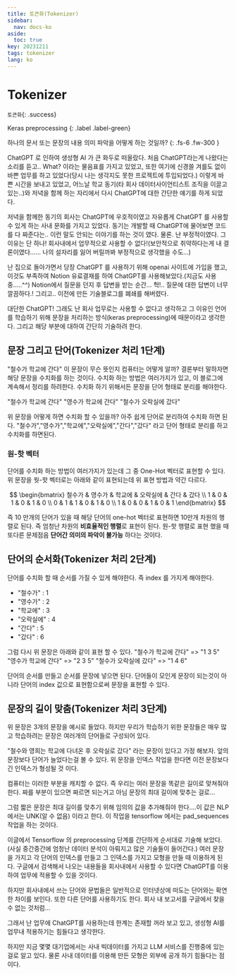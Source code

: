 ```yaml
---
title: 토큰화(Tokenizer)
sidebar:
  nav: docs-ko
aside:
  toc: true
key: 20231211
tags: tokenizer
lang: ko
---
```


# Tokenizer
`토큰화`{: .success}

Keras preprocessing {: .label .label-green}

하나의 문서 또는 문장의 내용 의미 파악을 어떻게 하는 것일까?
{: .fs-6 .fw-300 }

ChatGPT 로 인하여 생성형 AI 가 큰 화두로 떠올랐다. 처음 ChatGPT라는게 나왔다는 소리를 듣고.. What? 이라는 물음표를 가지고 있었고, 또한 여기에 신경쓸 겨를도 없이 바쁜 업무를 하고 있었다(당시 나는 생각지도 못한 프로젝트에 투입되었다.)
이렇게 바쁜 시간을 보내고 있었고, 어느날 학교 동기(타 회사 데이터사이언티스트 조직을 이끌고 있는..)와 저녁을 함께 하는 자리에서 다시 ChatGPT에 대한 간단한 얘기를 하게 되었다.

저녁을 함께한 동기의 회사는 ChatGPT에 우호적이였고 자유롭게 ChatGPT 를 사용할 수 있게 하는 사내 문화를 가지고 있었다.
동기는 개발할 때 ChatGPT에 물어보면 코드를 다 짜준다는.. 이런 말도 안되는 이야기를 하는 것이 였다.
물론. 난 부정적이였다. 그 이유는 단 하나! 회사내에서 업무적으로 사용할 수 없다!(보안적으로 취약하다는게 내 결론이였다...... 나의 설자리를 잃어 버릴까봐 부정적으로 생각했을 수도...)

난 집으로 돌아가면서 당장 ChatGPT 를 사용하기 위해 openai 사이트에 가입을 했고, 이것도 부족하여 Notion 유료결재를 하여 ChatGPT를 사용해보았다.(지금도 사용중.....^^)
Notion에서 질문을 던지 후 답변을 받는 순간... 헉!.. 질문에 대한 답변이 너무 깔끔하다.! 그리고.. 이전에 만든 기술블로그를 폐쇄를 해버렸다.

대단한 ChatGPT! 그래도 난 회사 업무로는 사용할 수 없다고 생각하고 그 이유인 언어를 학습하기 위해 문장을 처리하는 방식(keras preprocessing)에 때문이라고 생각한다.
그리고 해당 부분에 대하여 간단히 기술하려 한다.

## 문장 그리고 단어(Tokenizer 처리 1단계)
"철수가 학교에 간다" 이 문장이 무슨 뜻인지 컴퓨터는 어떻게 알까? 결론부터 말하자면 해당 문장을 수치화를 하는 것이다.
수치화 하는 방법은 여러가지가 있고, 이 블로그에 계속해서 정리를 하려한다.
수치화 하기 위해서든 문장을 단어 형태로 분리를 해야한다.

"철수가 학교에 간다"
"영수가 학교에 간다"
"철수가 오락실에 갔다"

위 문장을 어떻게 하면 수치화 할 수 있을까? 아주 쉽게 단어로 분리하여 수치화 하면 된다.
"철수가","영수가","학교에","오락실에","간다","갔다" 라고 단어 형태로 분리를 하고 수치화를 하면된다.

### 원-핫 벡터
단어를 수치화 하는 방법이 여러가지가 있는데 그 중 One-Hot 벡터로 표현할 수 있다.
위 문장을 웟-핫 벡터로는 아래와 같이 표현되는데 위 표현 방법과 약간 다르다.

$$
\begin{bmatrix} 철수가 & 영수가 & 학교에 & 오락실에 & 간다 & 갔다 \\ 1 & 0 & 1 & 0 & 1 & 0 \\ 0 & 1 & 1 & 0 & 1 & 0 \\ 1 & 0 & 0 & 1 & 0 & 1 \end{bmatrix}
$$

즉 10 만개의 단어가 있을 때 해당 단어의 one-hot 벡터로 표현하면 10만개 차원의 행렬로 된다.
즉 엄청난 차원의 **비효율적인 행렬**로 표현이 된다.
원-핫 행렬로 표현 했을 때 또다른 문제점음 **단어간 의미의 파악이 불가능** 하다는 것이다.

## 단어의 순서화(Tokenizer 처리 2단계)
단어를 수치화 할 때 순서를 가질 수 있게 해야한다. 즉 index 를 가지게 해야한다.
- "철수가" : 1
- "영수가" : 2
- "학교에" : 3
- "오락실에" : 4
- "간다" : 5
- "갔다" : 6

그럼 다시 위 문장은 아래와 같이 표현 할 수 있다.
"철수가 학교에 간다" => "1 3 5"
"영수가 학교에 간다" => "2 3 5"
"철수가 오락실에 갔다" => "1 4 6"

단어의 순서를 만들고 순서를 문장에 넣으면 된다. 단어들이 모인게 문장이 되는것이 아니라 단어의 index 값으로 표현함으로써 문장을 표현할 수 있다.

## 문장의 길이 맞춤(Tokenizer 처리 3단계)
위 문장은 3개의 문장을 예시로 들었다.
하지만 우리가 학습하기 위한 문장들은 매우 많고 학습하려는 문장은 여러개의 단어들로 구성되어 있다.

"철수와 영희는 학교에 다녀온 후 오락실로 갔다" 라는 문장이 있다고 가정 해보자.
앞의 문장보다 단어가 늘었다는걸 볼 수 있다.
위 문장을 인덱스 작업을 한다면 이전 문장보다 긴 인덱스가 형성될 것 이다.

컴퓨터는 이러한 부분을 캐치할 수 없다. 즉 우리는 여러 문장을 똑같은 길이로 맞쳐줘야 한다.
짜를 부분이 있으면 짜르면 되는거고 아님 문장의 최대 길이에 맞추는 걸로...

그럼 짧은 문장은 최대 길이를 맞추기 위해 임의의 값을 추가해줘야 한다....이 값은 NLP 에서는 UNK(알 수 없음) 이라고 한다.
이 작업을 tensorflow 에서는 pad_sequences 작업을 하는 것이다.

이글에서 Tensorflow 의 preprocessing 단계를 간단하게 순서대로 기술해 보았다.(사실 중간중간에 엄청난 데이터 분석이 아뤄지고 많은 기술들이 들어간다.)
여러 문장을 가지고 각 단어의 인덱스를 만들고 그 인덱스를 가지고 모형을 만들 때 이용하게 된다.
구글에서 검색해서 나오는 내용들을 회사내에서 사용할 수 있다면 ChatGPT를 이용하여 업무에 적용할 수 있을 것이다.

하지만 회사내에서 쓰는 단어와 문법들은 일반적으로 인터넷상에 떠도는 단어와는 확연한 차이를 보인다. 또한 다른 단어를 사용하기도 한다. 회사 내 보고서를 구글에서 찾을 수 없는 것처럼...

그래서 난 업무에 ChatGPT를 사용하는데 한계는 존재할 꺼라 보고 있고, 생성형 AI를 업무내 적용하기는 힘들다고 생각한다.

하지만 지금 몇몇 대기업에서는 사내 빅데이터를 가지고 LLM 서비스를 진행중에 있는 걸로 알고 있다. 물론 사내 데이터를 이용해 만든 모형은 외부에 공개 하기 힘들다는 점이다.
